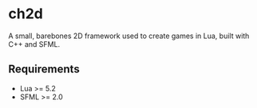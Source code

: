 # ch2d
A small, barebones 2D framework used to create games in Lua, built with C++ and SFML.

## Requirements

*  Lua >= 5.2
*  SFML >= 2.0
